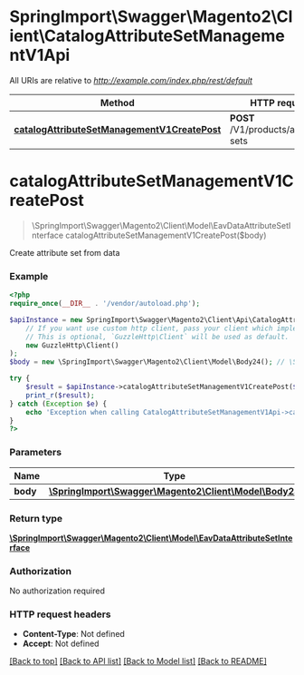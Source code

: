 # SpringImport\Swagger\Magento2\Client\CatalogAttributeSetManagementV1Api

All URIs are relative to *http://example.com/index.php/rest/default*

Method | HTTP request | Description
------------- | ------------- | -------------
[**catalogAttributeSetManagementV1CreatePost**](CatalogAttributeSetManagementV1Api.md#catalogAttributeSetManagementV1CreatePost) | **POST** /V1/products/attribute-sets | 


# **catalogAttributeSetManagementV1CreatePost**
> \SpringImport\Swagger\Magento2\Client\Model\EavDataAttributeSetInterface catalogAttributeSetManagementV1CreatePost($body)



Create attribute set from data

### Example
```php
<?php
require_once(__DIR__ . '/vendor/autoload.php');

$apiInstance = new SpringImport\Swagger\Magento2\Client\Api\CatalogAttributeSetManagementV1Api(
    // If you want use custom http client, pass your client which implements `GuzzleHttp\ClientInterface`.
    // This is optional, `GuzzleHttp\Client` will be used as default.
    new GuzzleHttp\Client()
);
$body = new \SpringImport\Swagger\Magento2\Client\Model\Body24(); // \SpringImport\Swagger\Magento2\Client\Model\Body24 | 

try {
    $result = $apiInstance->catalogAttributeSetManagementV1CreatePost($body);
    print_r($result);
} catch (Exception $e) {
    echo 'Exception when calling CatalogAttributeSetManagementV1Api->catalogAttributeSetManagementV1CreatePost: ', $e->getMessage(), PHP_EOL;
}
?>
```

### Parameters

Name | Type | Description  | Notes
------------- | ------------- | ------------- | -------------
 **body** | [**\SpringImport\Swagger\Magento2\Client\Model\Body24**](../Model/Body24.md)|  | [optional]

### Return type

[**\SpringImport\Swagger\Magento2\Client\Model\EavDataAttributeSetInterface**](../Model/EavDataAttributeSetInterface.md)

### Authorization

No authorization required

### HTTP request headers

 - **Content-Type**: Not defined
 - **Accept**: Not defined

[[Back to top]](#) [[Back to API list]](../../README.md#documentation-for-api-endpoints) [[Back to Model list]](../../README.md#documentation-for-models) [[Back to README]](../../README.md)

